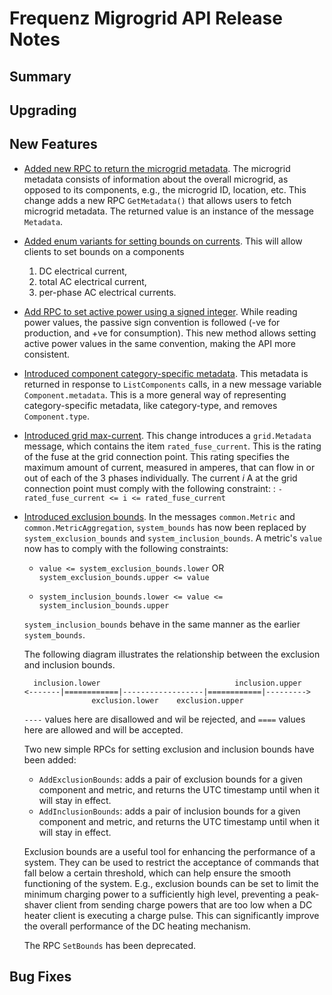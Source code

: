 # Frequenz Migrogrid API Release Notes

## Summary

<!-- Here goes a general summary of what this release is about -->

## Upgrading

<!-- Here goes notes on how to upgrade from previous versions, including if there are any deprecations and what they should be replaced with -->

## New Features

* [Added new RPC to return the microgrid metadata](https://github.com/frequenz-floss/frequenz-api-microgrid/pull/30).
  The microgrid metadata consists of information about the overall microgrid,
  as opposed to its components, e.g., the microgrid ID, location, etc.
  This change adds a new RPC `GetMetadata()` that allows users to fetch
  microgrid metadata. The returned value is an instance of the message
  `Metadata`.

* [Added enum variants for setting bounds on currents](https://github.com/frequenz-floss/frequenz-api-microgrid/pull/33).
  This will allow clients to set bounds on a components
  1. DC electrical current,
  2. total AC electrical current,
  3. per-phase AC electrical currents.

* [Add RPC to set active power using a signed integer](https://github.com/frequenz-floss/frequenz-api-microgrid/pull/35).
  While reading power values, the passive sign convention is followed
  (-ve for production, and +ve for consumption). This new method allows setting
  active power values in the same convention, making the API more consistent.

* [Introduced component category-specific metadata](https://github.com/frequenz-floss/frequenz-api-microgrid/pull/36).
  This metadata is returned in response to `ListComponents` calls,
  in a new message variable `Component.metadata`.
  This is a more general way of representing category-specific metadata,
  like category-type, and removes `Component.type`.

* [Introduced grid max-current](https://github.com/frequenz-floss/frequenz-api-microgrid/pull/38).
  This change introduces a `grid.Metadata` message, which contains the item
  `rated_fuse_current`. This is the rating of the fuse at the grid connection
  point.
  This rating specifies the maximum amount of current, measured in amperes,
  that can flow in or out of each of the 3 phases individually.
  The current _i_ A at the grid connection point must comply with the
  following constraint: : `-rated_fuse_current <= i <= rated_fuse_current`

* [Introduced exclusion bounds](https://github.com/frequenz-floss/frequenz-api-microgrid/pull/39).
  In the messages `common.Metric` and `common.MetricAggregation`,
  `system_bounds` has now been replaced by `system_exclusion_bounds` and
  `system_inclusion_bounds`. A metric's `value` now has to comply with the
  following constraints:

  * `value <= system_exclusion_bounds.lower` OR
    `system_exclusion_bounds.upper <= value`

  * `system_inclusion_bounds.lower <= value <= system_inclusion_bounds.upper`

  `system_inclusion_bounds` behave in the same manner as the earlier
  `system_bounds`.

  The following diagram illustrates the relationship between the exclusion and
  inclusion bounds.
  ```
    inclusion.lower                              inclusion.upper
  <-------|============|------------------|============|--------->
                 exclusion.lower    exclusion.upper
  ```
  `----` values here are disallowed and wil be rejected, and
  `====` values here are allowed and will be accepted.

  Two new simple RPCs for setting exclusion and inclusion bounds have been
  added:
  * `AddExclusionBounds`: adds a pair of exclusion bounds for a given component
    and metric, and returns the UTC timestamp until when it will stay in effect.
  * `AddInclusionBounds`: adds a pair of inclusion bounds for a given component
    and metric, and returns the UTC timestamp until when it will stay in effect.

  Exclusion bounds are a useful tool for enhancing the performance of a system.
  They can be used to restrict the acceptance of commands that fall below a
  certain threshold, which can help ensure the smooth functioning of the system.
  E.g., exclusion bounds can be set to limit the minimum charging power to a
  sufficiently high level, preventing a peak-shaver client from sending charge
  powers that are too low when a DC heater client is executing a charge pulse.
  This can significantly improve the overall performance of the DC heating
  mechanism.

  The RPC `SetBounds` has been deprecated.

## Bug Fixes

<!-- Here goes notable bug fixes that are worth a special mention or explanation -->

